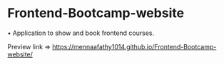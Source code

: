 # Frontend-Bootcamp-website
•	Application to show and book frontend courses.

Preview link => https://mennaafathy1014.github.io/Frontend-Bootcamp-website/
